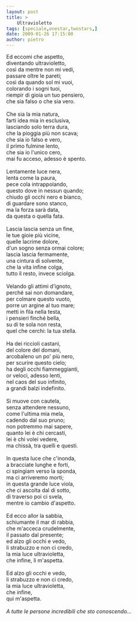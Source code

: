 ```yaml
---
layout: post
title: >
    Ultravioletto
tags: [speciale,onestar,twostars,]
date: 2009-01-26 17:15:00
author: pietro
---
```

Ed eccomi che aspetto,<br/>diventando ultravioletto,<br/>così da mentre non mi vedi,<br/>passare oltre le pareti;<br/>così da quando sol mi vuoi,<br/>colorando i sogni tuoi,<br/>riempir di gioia un tuo pensiero,<br/>che sia falso o che sia vero.<br/><br/>Che sia la mia natura,<br/>farti idea mia in esclusiva,<br/>lasciando solo terra dura,<br/>che la pioggia più non scava;<br/>che sia io falso e vero,<br/>il primo fulmine lento,<br/>che sia io l'unico cero,<br/>mai fu acceso, adesso è spento.<br/><br/>Lentamente luce nera,<br/>lenta come la paura,<br/>pece cola intrappolando,<br/>questo dove in nessun quando;<br/>chiudo gli occhi nero e bianco,<br/>di guardare sono stanco,<br/>ma la forza sarà data,<br/>da questa o quella fata.<br/><br/>Lascia lascia senza un fine,<br/>le tue gioie più vicine,<br/>quelle lacrime dolore,<br/>d'un sogno senza ormai colore;<br/>lascia lascia fermamente,<br/>una cintura di solvente,<br/>che la vita infine colga,<br/>tutto il resto, invece sciolga.<br/><br/>Velando gli attimi d'ignoto,<br/>perché sai non domandare,<br/>per colmare questo vuoto,<br/>porre un argine al tuo mare;<br/>metti in fila nella testa,<br/>i pensieri finché bella,<br/>su di te sola non resta,<br/>quel che cerchi: la tua stella.<br/><br/>Ha dei riccioli castani,<br/>del colore del domani,<br/>arcobaleno un po' più nero,<br/>per scurire questo cielo;<br/>ha degli occhi fiammeggianti,<br/>or veloci, adesso lenti,<br/>nel caos del suo infinito,<br/>a grandi balzi indefinito.<br/><br/>Si muove con cautela,<br/>senza attendere nessuno,<br/>come l'ultima mia mela,<br/>cadendo dal suo pruno;<br/>non potremmo mai sapere,<br/>quanto lei è chi cercasti,<br/>lei è chi volei vedere,<br/>ma chissà, tra quelli e questi.<br/><br/>In questa luce che c'inonda,<br/>a bracciate lunghe e forti,<br/>ci spingiam verso la sponda,<br/>ma ci arriveremo morti;<br/>in questa grande luce viola,<br/>che ci ascolta dal di sotto,<br/>di traverso poi ci svela,<br/>mentre io cambio d'aspetto.<br/><br/>Ed ecco allor la sabbia,<br/>schiumante il mar di rabbia,<br/>che m'acceca crudelmente,<br/>il passato dal presente;<br/>ed alzo gli occhi e vedo,<br/>li strabuzzo e non ci credo,<br/>la mia luce ultravioletta,<br/>che infine, lì m'aspetta.<br/><br/>Ed alzo gli occhi e vedo,<br/>li strabuzzo e non ci credo,<br/>la mia luce ultravioletta,<br/>che infine,<br/>qui m'aspetta.<br/><br/><span style="font-style: italic">A tutte le persone incredibili che sto conoscendo...</span>
